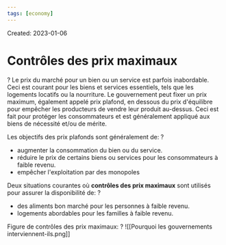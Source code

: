 ```yaml
---
tags: [economy]
---
```

Created: 2023-01-06

# Contrôles des prix maximaux
?
Le prix du marché pour un bien ou un service est parfois inabordable. Ceci est courant pour les biens et services essentiels, tels que les logements locatifs ou la nourriture. Le gouvernement peut fixer un prix maximum, également appelé prix plafond, en dessous du prix d'équilibre pour empêcher les producteurs de vendre leur produit au-dessus. Ceci est fait pour protéger les consommateurs et est généralement appliqué aux biens de nécessité et/ou de mérite.
<!--SR:!2024-07-04,187,190-->

Les objectifs des prix plafonds sont généralement de:
?
- augmenter la consommation du bien ou du service. 
- réduire le prix de certains biens ou services pour les consommateurs à faible revenu. 
- empêcher l'exploitation par des monopoles
<!--SR:!2024-10-07,338,210-->

Deux situations courantes où **contrôles des prix maximaux** sont utilisés pour assurer la disponibilité de: 
?
- des aliments bon marché pour les personnes à faible revenu. 
- logements abordables pour les familles à faible revenu.
<!--SR:!2024-02-21,236,230-->

Figure de contrôles des prix maximaux:
?
![[Pourquoi les gouvernements interviennent-ils.png]]
<!--SR:!2024-03-24,79,210-->


